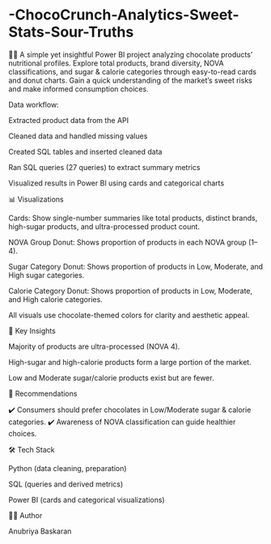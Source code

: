 # -ChocoCrunch-Analytics-Sweet-Stats-Sour-Truths
🍫✨ A simple yet insightful Power BI project analyzing chocolate products’ nutritional profiles. Explore total products, brand diversity, NOVA classifications, and sugar &amp; calorie categories through easy-to-read cards and donut charts. Gain a quick understanding of the market’s sweet risks and make informed consumption choices.

Data workflow:

Extracted product data from the API

Cleaned data and handled missing values

Created SQL tables and inserted cleaned data

Ran SQL queries (27 queries) to extract summary metrics

Visualized results in Power BI using cards and categorical charts

📊 Visualizations

Cards: Show single-number summaries like total products, distinct brands, high-sugar products, and ultra-processed product count.

NOVA Group Donut: Shows proportion of products in each NOVA group (1–4).

Sugar Category Donut: Shows proportion of products in Low, Moderate, and High sugar categories.

Calorie Category Donut: Shows proportion of products in Low, Moderate, and High calorie categories.

All visuals use chocolate-themed colors for clarity and aesthetic appeal.

🔑 Key Insights

Majority of products are ultra-processed (NOVA 4).

High-sugar and high-calorie products form a large portion of the market.

Low and Moderate sugar/calorie products exist but are fewer.

🎯 Recommendations

✔️ Consumers should prefer chocolates in Low/Moderate sugar & calorie categories.
✔️ Awareness of NOVA classification can guide healthier choices.

🛠️ Tech Stack

Python (data cleaning, preparation)

SQL (queries and derived metrics)

Power BI (cards and categorical visualizations)

👩‍💻 Author

Anubriya Baskaran
